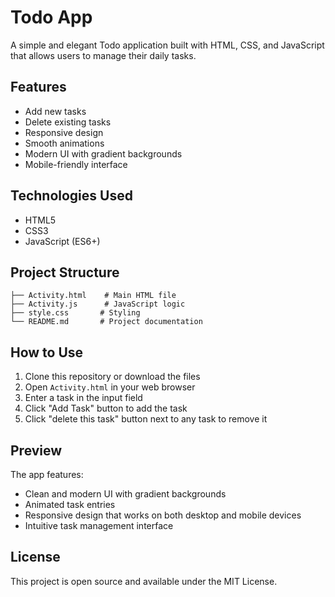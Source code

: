 # Todo App

A simple and elegant Todo application built with HTML, CSS, and JavaScript that allows users to manage their daily tasks.

## Features

- Add new tasks
- Delete existing tasks
- Responsive design
- Smooth animations
- Modern UI with gradient backgrounds
- Mobile-friendly interface

## Technologies Used

- HTML5
- CSS3
- JavaScript (ES6+)

## Project Structure

```
├── Activity.html    # Main HTML file
├── Activity.js      # JavaScript logic
├── style.css       # Styling
└── README.md       # Project documentation
```

## How to Use

1. Clone this repository or download the files
2. Open `Activity.html` in your web browser
3. Enter a task in the input field
4. Click "Add Task" button to add the task
5. Click "delete this task" button next to any task to remove it

## Preview

The app features:
- Clean and modern UI with gradient backgrounds
- Animated task entries
- Responsive design that works on both desktop and mobile devices
- Intuitive task management interface

## License

This project is open source and available under the MIT License.